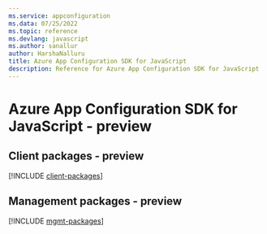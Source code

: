 ```yaml
---
ms.service: appconfiguration
ms.data: 07/25/2022
ms.topic: reference
ms.devlang: javascript
ms.author: sanallur
author: HarshaNalluru
title: Azure App Configuration SDK for JavaScript
description: Reference for Azure App Configuration SDK for JavaScript
---
```

# Azure App Configuration SDK for JavaScript - preview

## Client packages - preview
[!INCLUDE [client-packages](app-configuration-client-index.md)]
## Management packages - preview
[!INCLUDE [mgmt-packages](app-configuration-mgmt-index.md)]